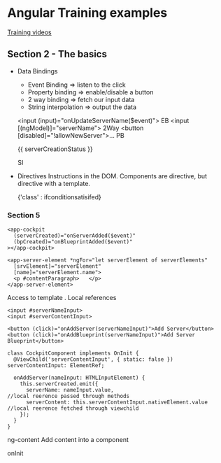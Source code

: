 # Angular Training examples

[Training videos](https://udemy.com/course/the-complete-guide-to-angular-2/learn/lecture/6655886#overview) 

## Section 2 - The basics

- Data Bindings

    - Event Binding => listen to the click
    - Property binding => enable/disable a button
    - 2 way binding  => fetch our input data
    - String interpolation => output the data

    <input (input)="onUpdateServerName($event)">                EB
    <input [(ngModel)]="serverName">                            2Way
    <button [disabled]="!allowNewServer">...</button>           PB
    <p>{{ serverCreationStatus }}</p>                           SI

- Directives
  Instructions in the DOM.
  Components are directive, but directive with a template.

    <div *ngFor="let logItem of log; let i = index"
        [ngStyle]="{backgroundColor: 'blue' : 'transparent'}"
        [ngClass]="{'white-text': i >= 4}">                        {'class' : ifconditionsatisifed}
    </div>

### Section 5

    <app-cockpit
      (serverCreated)="onServerAdded($event)"
      (bpCreated)="onBlueprintAdded($event)"
    ></app-cockpit>

    <app-server-element *ngFor="let serverElement of serverElements"
      [srvElement]="serverElement"
      [name]="serverElement.name">
      <p #contentParagraph>   </p>
    </app-server-element>
    

Access to template . Local references

    <input #serverNameInput>
    <input #serverContentInput>
    
    <button (click)="onAddServer(serverNameInput)">Add Server</button>
    <button (click)="onAddBlueprint(serverNameInput)">Add Server Blueprint</button>

    class CockpitComponent implements OnInit {
      @ViewChild('serverContentInput', { static: false }) serverContentInput: ElementRef;

      onAddServer(nameInput: HTMLInputElement) {
        this.serverCreated.emit({
          serverName: nameInput.value,                                    //local reerence passed through methods
          serverContent: this.serverContentInput.nativeElement.value      //local reerence fetched through viewchild
        });
      }
    }

ng-content 
  Add content into a component

onInit
